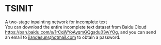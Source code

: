 # TSINIT
A two-stage inpainting network for incomplete text\
You can download the entire incomplete text dataset from Baidu Cloud https://pan.baidu.com/s/1rCqWYoAyqmGQgadu03wYOg, and you can send an email to  jiandesun@hotmail.com to obtain a password.
